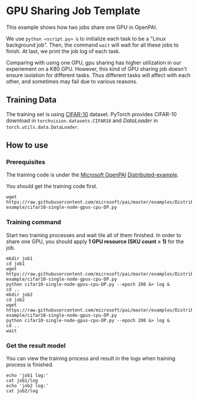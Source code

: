 # GPU Sharing Job Template

  This example shows how two jobs share one GPU in OpenPAI.

  We use `python <script.py> &` to initialize each task to be a "Linux background job". Then, the command `wait` will wait for all these jobs to finish. At last, we print the job log of each task.

  Comparing with using one GPU, gpu sharing has higher utilization in our experiement on a K80 GPU. However, this kind of GPU sharing job doesn't ensure isolation for different tasks. Thus different tasks will affect with each other, and sometimes may fail due to various reasons.


## Training Data

The training set is using [CIFAR-10](https://www.cs.toronto.edu/~kriz/cifar.html) dataset. PyTorch provides CIFAR-10 download in `torchvision.datasets.CIFAR10` and *DataLoader* in `torch.utils.data.DataLoader`.

## How to use

### Prerequisites

The training code is under the [Microsoft OpenPAI](https://github.com/microsoft/pai) [Distributed-example](https://github.com/microsoft/pai/blob/master/examples/Distributed-example/cifar10-single-node-gpus-cpu-DP.py).

You should get the training code first.
   ```
   wget https://raw.githubusercontent.com/microsoft/pai/master/examples/Distributed-example/cifar10-single-node-gpus-cpu-DP.py
   ```
  
### Training command

Start two training processes and wait tile all of them finished. In order to share one GPU, you should apply **1 GPU resource (SKU count = 1)** for the job.

```
mkdir job1
cd job1
wget https://raw.githubusercontent.com/microsoft/pai/master/examples/Distributed-example/cifar10-single-node-gpus-cpu-DP.py
python cifar10-single-node-gpus-cpu-DP.py --epoch 200 &> log &
cd ..
mkdir job2
cd job2
wget https://raw.githubusercontent.com/microsoft/pai/master/examples/Distributed-example/cifar10-single-node-gpus-cpu-DP.py
python cifar10-single-node-gpus-cpu-DP.py --epoch 200 &> log &
cd ..
wait
```

### Get the result model

You can view the training process and result in the logs when training process is finished.

```
echo 'job1 log:'
cat job1/log
echo 'job2 log:'
cat job2/log
```



